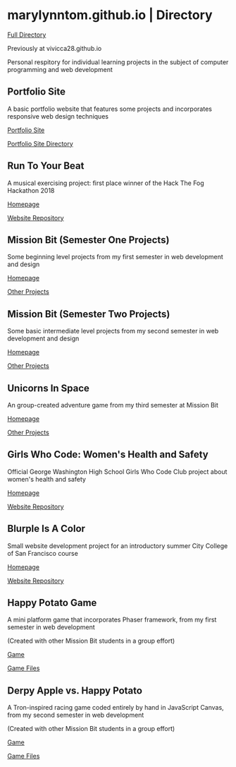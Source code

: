 # marylynntom.github.io | Directory

[Full Directory](https://github.com/marylynntom/marylynntom.github.io/)

Previously at vivicca28.github.io

Personal respitory for individual learning projects in the subject of computer programming and web development


## Portfolio Site

A basic portfolio website that features some projects and incorporates responsive web design techniques

[Portfolio Site](https://marylynntom.github.io/UdacityPortfolioSite/index.html)

[Portfolio Site Directory](https://github.com/marylynntom/UdacityPortfolioSite/tree/master/)


## Run To Your Beat

A musical exercising project: first place winner of the Hack The Fog Hackathon 2018

[Homepage](https://marylynntom.github.io/runToYourBeat/index.html)

[Website Repository](https://github.com/marylynntom/runToYourBeat/tree/master/)


## Mission Bit (Semester One Projects)

Some beginning level projects from my first semester in web development and design

[Homepage](https://marylynntom.github.io/missionBit/index.html)

[Other Projects](https://github.com/marylynntom/missionBit/tree/master/)


## Mission Bit (Semester Two Projects)

Some basic intermediate level projects from my second semester in web development and design

[Homepage](https://marylynntom.github.io/missionBit2)

[Other Projects](https://github.com/marylynntom/missionBit2/tree/master/)


## Unicorns In Space

An group-created adventure game from my third semester at Mission Bit

[Homepage](https://marylynntom.github.io/unicornsInSpace)

[Other Projects](https://github.com/marylynntom/unicornsInSpace/tree/master/)


## Girls Who Code: Women's Health and Safety

Official George Washington High School Girls Who Code Club project about women's health and safety

[Homepage](https://washingtongwc.github.io/index.html)

[Website Repository](https://www.github.com/washingtongwc/washingtongwc.github.io/tree/master/)


## Blurple Is A Color

Small website development project for an introductory summer City College of San Francisco course

[Homepage](https://marylynntom.github.io/BlurpleIsAColor/index.html)

[Website Repository](https://www.github.com/marylynntom/BlurpleIsAColor/tree/master/)


## Happy Potato Game

A mini platform game that incorporates Phaser framework, from my first semester in web development

(Created with other Mission Bit students in a group effort)

[Game](https://marylynntom.github.io/HappyPotato/index.html)

[Game Files](https://github.com/marylynntom/HappyPotato/tree/master/)

## Derpy Apple vs. Happy Potato

A Tron-inspired racing game coded entirely by hand in JavaScript Canvas, from my second semester in web development

(Created with other Mission Bit students in a group effort)

[Game](https://marylynntom.github.io/derpyAppleVsHappyPotato)

[Game Files](https://github.com/marylynntom/derpyAppleVsHappyPotato/tree/master/)
